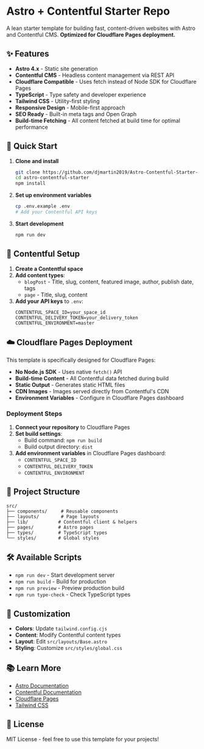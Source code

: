 # Astro + Contentful Starter Repo

A lean starter template for building fast, content-driven websites with Astro and Contentful CMS. **Optimized for Cloudflare Pages deployment.**

## ✨ Features

- **Astro 4.x** - Static site generation
- **Contentful CMS** - Headless content management via REST API
- **Cloudflare Compatible** - Uses fetch instead of Node SDK for Cloudflare Pages
- **TypeScript** - Type safety and developer experience
- **Tailwind CSS** - Utility-first styling
- **Responsive Design** - Mobile-first approach
- **SEO Ready** - Built-in meta tags and Open Graph
- **Build-time Fetching** - All content fetched at build time for optimal performance

## 🚀 Quick Start

1. **Clone and install**

   ```bash
   git clone https://github.com/djmartin2019/Astro-Contentful-Starter-Project.git
   cd astro-contentful-starter
   npm install
   ```

2. **Set up environment variables**

   ```bash
   cp .env.example .env
   # Add your Contentful API keys
   ```

3. **Start development**

   ```bash
   npm run dev
   ```

## 🔧 Contentful Setup

1. **Create a Contentful space**
2. **Add content types**:
   - `blogPost` - Title, slug, content, featured image, author, publish date, tags
   - `page` - Title, slug, content
3. **Add your API keys** to `.env`:
   ```env
   CONTENTFUL_SPACE_ID=your_space_id
   CONTENTFUL_DELIVERY_TOKEN=your_delivery_token
   CONTENTFUL_ENVIRONMENT=master
   ```

## ☁️ Cloudflare Pages Deployment

This template is specifically designed for Cloudflare Pages:

- **No Node.js SDK** - Uses native `fetch()` API
- **Build-time Content** - All Contentful data fetched during build
- **Static Output** - Generates static HTML files
- **CDN Images** - Images served directly from Contentful's CDN
- **Environment Variables** - Configure in Cloudflare Pages dashboard

### Deployment Steps

1. **Connect your repository** to Cloudflare Pages
2. **Set build settings**:
   - Build command: `npm run build`
   - Build output directory: `dist`
3. **Add environment variables** in Cloudflare Pages dashboard:
   - `CONTENTFUL_SPACE_ID`
   - `CONTENTFUL_DELIVERY_TOKEN`
   - `CONTENTFUL_ENVIRONMENT`

## 📁 Project Structure

```
src/
├── components/     # Reusable components
├── layouts/        # Page layouts
├── lib/           # Contentful client & helpers
├── pages/         # Astro pages
├── types/         # TypeScript types
└── styles/        # Global styles
```

## 🛠️ Available Scripts

- `npm run dev` - Start development server
- `npm run build` - Build for production
- `npm run preview` - Preview production build
- `npm run type-check` - Check TypeScript types

## 🎨 Customization

- **Colors**: Update `tailwind.config.cjs`
- **Content**: Modify Contentful content types
- **Layout**: Edit `src/layouts/Base.astro`
- **Styling**: Customize `src/styles/global.css`

## 📚 Learn More

- [Astro Documentation](https://docs.astro.build/)
- [Contentful Documentation](https://www.contentful.com/developers/)
- [Cloudflare Pages](https://developers.cloudflare.com/pages/)
- [Tailwind CSS](https://tailwindcss.com/)

## 📄 License

MIT License - feel free to use this template for your projects!

